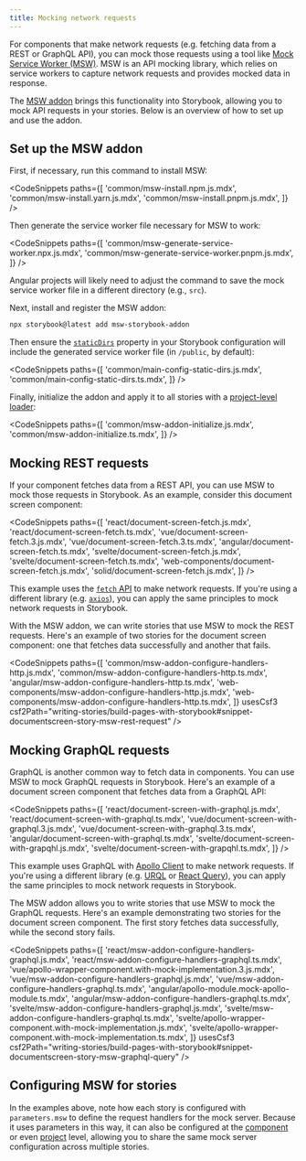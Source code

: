 ```yaml
---
title: Mocking network requests
---
```


For components that make network requests (e.g. fetching data from a REST or GraphQL API), you can mock those requests using a tool like [Mock Service Worker (MSW)](https://mswjs.io/). MSW is an API mocking library, which relies on service workers to capture network requests and provides mocked data in response.

The [MSW addon](https://storybook.js.org/addons/msw-storybook-addon/) brings this functionality into Storybook, allowing you to mock API requests in your stories. Below is an overview of how to set up and use the addon.

## Set up the MSW addon

First, if necessary, run this command to install MSW:

<!-- prettier-ignore-start -->

<CodeSnippets
  paths={[
   'common/msw-install.npm.js.mdx',
   'common/msw-install.yarn.js.mdx',
   'common/msw-install.pnpm.js.mdx',
  ]}
/>

<!-- prettier-ignore-end -->

Then generate the service worker file necessary for MSW to work:

<!-- prettier-ignore-start -->

<CodeSnippets
  paths={[
   'common/msw-generate-service-worker.npx.js.mdx',
   'common/msw-generate-service-worker.pnpm.js.mdx',
  ]}
/>

<!-- prettier-ignore-end -->

<If renderer="angular">

<Callout variant="info" icon="💡">

Angular projects will likely need to adjust the command to save the mock service worker file in a different directory (e.g., `src`).

</Callout>

</If>

Next, install and register the MSW addon:

<!-- TODO: Snippetize -->

```sh
npx storybook@latest add msw-storybook-addon
```

Then ensure the [`staticDirs`](../api/main-config-static-dirs.md) property in your Storybook configuration will include the generated service worker file (in `/public`, by default):

<!-- prettier-ignore-start -->

<CodeSnippets
  paths={[
    'common/main-config-static-dirs.js.mdx',
    'common/main-config-static-dirs.ts.mdx',
  ]}
/>

<!-- prettier-ignore-end -->

Finally, initialize the addon and apply it to all stories with a [project-level loader](./loaders.md#global-loaders):

<!-- prettier-ignore-start -->

<CodeSnippets
  paths={[
    'common/msw-addon-initialize.js.mdx',
    'common/msw-addon-initialize.ts.mdx',
  ]}
/>

<!-- prettier-ignore-end -->

## Mocking REST requests

If your component fetches data from a REST API, you can use MSW to mock those requests in Storybook. As an example, consider this document screen component:

<!-- prettier-ignore-start -->

<CodeSnippets
  paths={[
    'react/document-screen-fetch.js.mdx',
    'react/document-screen-fetch.ts.mdx',
    'vue/document-screen-fetch.3.js.mdx',
    'vue/document-screen-fetch.3.ts.mdx',
    'angular/document-screen-fetch.ts.mdx',
    'svelte/document-screen-fetch.js.mdx',
    'svelte/document-screen-fetch.ts.mdx',
    'web-components/document-screen-fetch.js.mdx',
    'solid/document-screen-fetch.js.mdx',
  ]}
/>

<!-- prettier-ignore-end -->

<Callout variant="info">

This example uses the [`fetch` API](https://developer.mozilla.org/en-US/docs/Web/API/fetch) to make network requests. If you're using a different library (e.g. [`axios`](https://axios-http.com/)), you can apply the same principles to mock network requests in Storybook.

</Callout>

With the MSW addon, we can write stories that use MSW to mock the REST requests. Here's an example of two stories for the document screen component: one that fetches data successfully and another that fails.

<!-- prettier-ignore-start -->

<CodeSnippets
  paths={[
    'common/msw-addon-configure-handlers-http.js.mdx',
    'common/msw-addon-configure-handlers-http.ts.mdx',
    'angular/msw-addon-configure-handlers-http.ts.mdx',
    'web-components/msw-addon-configure-handlers-http.js.mdx',
    'web-components/msw-addon-configure-handlers-http.ts.mdx',
  ]}
  usesCsf3
  csf2Path="writing-stories/build-pages-with-storybook#snippet-documentscreen-story-msw-rest-request"
/>

<!-- prettier-ignore-end -->

## Mocking GraphQL requests

GraphQL is another common way to fetch data in components. You can use MSW to mock GraphQL requests in Storybook. Here's an example of a document screen component that fetches data from a GraphQL API:

<!-- prettier-ignore-start -->

<CodeSnippets
  paths={[
    'react/document-screen-with-graphql.js.mdx',
    'react/document-screen-with-graphql.ts.mdx',
    'vue/document-screen-with-graphql.3.js.mdx',
    'vue/document-screen-with-graphql.3.ts.mdx',
    'angular/document-screen-with-graphql.ts.mdx',
    'svelte/document-screen-with-grapqhl.js.mdx',
    'svelte/document-screen-with-grapqhl.ts.mdx',
  ]}
/>

<!-- prettier-ignore-end -->

<Callout variant="info">

This example uses GraphQL with [Apollo Client](https://www.apollographql.com/docs/) to make network requests. If you're using a different library (e.g. [URQL](https://formidable.com/open-source/urql/) or [React Query](https://react-query.tanstack.com/)), you can apply the same principles to mock network requests in Storybook.

</Callout>

The MSW addon allows you to write stories that use MSW to mock the GraphQL requests. Here's an example demonstrating two stories for the document screen component. The first story fetches data successfully, while the second story fails.

<!-- prettier-ignore-start -->

<CodeSnippets
  paths={[
    'react/msw-addon-configure-handlers-graphql.js.mdx',
    'react/msw-addon-configure-handlers-graphql.ts.mdx',
    'vue/apollo-wrapper-component.with-mock-implementation.3.js.mdx',
    'vue/msw-addon-configure-handlers-graphql.js.mdx',
    'vue/msw-addon-configure-handlers-graphql.ts.mdx',
    'angular/apollo-module.mock-apollo-module.ts.mdx',
    'angular/msw-addon-configure-handlers-graphql.ts.mdx',
    'svelte/msw-addon-configure-handlers-graphql.js.mdx',
    'svelte/msw-addon-configure-handlers-graphql.ts.mdx',
    'svelte/apollo-wrapper-component.with-mock-implementation.js.mdx',
    'svelte/apollo-wrapper-component.with-mock-implementation.ts.mdx',
  ]}
  usesCsf3
  csf2Path="writing-stories/build-pages-with-storybook#snippet-documentscreen-story-msw-graphql-query"
/>

<!-- prettier-ignore-end -->

## Configuring MSW for stories

In the examples above, note how each story is configured with `parameters.msw` to define the request handlers for the mock server. Because it uses parameters in this way, it can also be configured at the [component](./parameters.md#component-parameters) or even [project](./parameters.md#global-parameters) level, allowing you to share the same mock server configuration across multiple stories.
